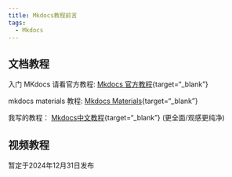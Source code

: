 ```yaml
---
title: Mkdocs教程前言
tags:
  - Mkdocs
---
```


## 文档教程
入门 MKdocs 请看官方教程: 
[Mkdocs 官方教程](https://www.mkdocs.org/user-guide/writing-your-docs/){target=“_blank”}

mkdocs materials 教程: 
[Mkdocs Materials](https://squidfunk.github.io/mkdocs-material/){target=“_blank”}

我写的教程：
[Mkdocs中文教程](https://wcowin.work/Mkdocs-Wcowin/){target=“_blank”} (更全面/观感更纯净)

## 视频教程

暂定于2024年12月31日发布